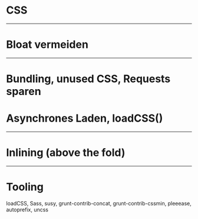 # CSS

---

# Bloat vermeiden

---

# Bundling, unused CSS, Requests sparen
# Asynchrones Laden, loadCSS()

---

# Inlining (above the fold)

---

# Tooling

loadCSS, Sass, susy, grunt-contrib-concat, grunt-contrib-cssmin, pleeease, autoprefix, uncss